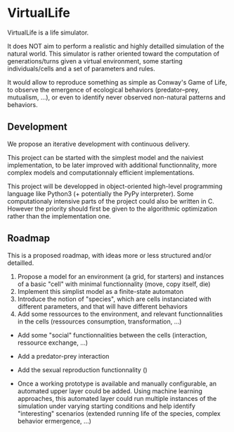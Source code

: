 VirtualLife
============

VirtualLife is a life simulator. 

It does NOT aim to perform a realistic and highly detailled simulation of the natural world. This simulator is rather oriented toward the computation of generations/turns given a virtual environment, some starting individuals/cells and a set of parameters and rules. 

It would allow to reproduce something as simple as Conway's Game of Life, to observe the emergence of ecological behaviors (predator–prey, mutualism, ...), or even to identify never observed non-natural patterns and behaviors.

## Development

We propose an iterative development with continuous delivery.

This project can be started with the simplest model and the naiviest implementation, to be later improved with additional functionnality, more complex models and computationnaly efficient implementations.

This project will be developped in object-oriented high-level programming language like Python3 (+ potentially the PyPy interpreter). Some computationaly intensive parts of the project could also be written in C. However the priority should first be given to the algorithmic optimization rather than the implementation one.

## Roadmap

This is a proposed roadmap, with ideas more or less structured and/or detailled.

1. Propose a model for an environment (a grid, for starters) and instances of a basic "cell" with minimal functionnality (move, copy itself, die)
2. Implement this simplist model as a finite-state automaton
3. Introduce the notion of "species", which are cells instanciated with different parameters, and that will have different behaviors
4. Add some ressources to the environment, and relevant functionnalities in the cells (ressources consumption, transformation, ...)

* Add some "social" functionnalities between the cells (interaction, ressource exchange, ...)
* Add a predator-prey interaction
* Add the sexual reproduction functionnality ()

* Once a working prototype is available and manually configurable, an automated upper layer could be added. Using machine learning approaches, this automated layer could run multiple instances of the simulation under varying starting conditions and help identify "interesting" scenarios (extended running life of the species, complex behavior ermergence, ...)

